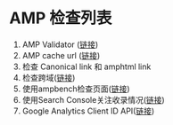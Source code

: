 # AMP 检查列表

1. AMP Validator \([链接](https://validator.ampproject.org/)\)
2. AMP cache url \([链接](https://ampbyexample.com/advanced/using_the_google_amp_cache/#amp-cache-url-format)\)
3. 检查 Canonical link 和 amphtml link
4. 检查跨域\([链接](https://www.ampproject.org/docs/fundamentals/amp-cors-requests#testing-cors-in-amp)\)
5. 使用ampbench检查页面\([链接](https://ampbench.appspot.com/)\)
6. 使用Search Console关注收录情况\([链接](https://support.google.com/webmasters/answer/4559176?hl=zh-Hans)\)
7. Google Analytics Client ID API\([链接](https://support.google.com/analytics/answer/7486764?hl=en)\)

